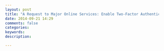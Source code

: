 ```yaml
---
layout: post
title: "A Request to Major Online Services: Enable Two-Factor Authentication"
date: 2014-09-21 14:29
comments: false
categories: 
keywords:
description:

---
```


